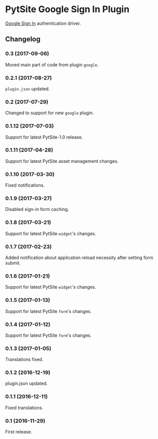 # PytSite Google Sign In Plugin

[Google Sign In](https://developers.google.com/identity/sign-in/web/) authentication driver.


## Changelog


### 0.3 (2017-09-06)
Moved main part of code from plugin `google`.


### 0.2.1 (2017-08-27)
`plugin.json` updated.


### 0.2 (2017-07-29)
Changed to support for new `google` plugin.


### 0.1.12 (2017-07-03)
Support for latest PytSite-1.0 release.


### 0.1.11 (2017-04-28)
Support for latest PytSite asset management changes.


### 0.1.10 (2017-03-30)
Fixed notifications. 


### 0.1.9 (2017-03-27)
Disabled sign-in form caching. 


### 0.1.8 (2017-03-21)
Support for latest PytSite `widget`'s changes.


### 0.1.7 (2017-02-23)
Added notification about application reload necessity after setting form submit. 


### 0.1.6 (2017-01-21)
Support for latest PytSite `widget`'s changes. 


### 0.1.5 (2017-01-13)
Support for latest PytSite `form`'s changes.


### 0.1.4 (2017-01-12)
Support for latest PytSite `form`'s changes.


### 0.1.3 (2017-01-05)
Translations fixed.


### 0.1.2 (2016-12-19)
plugin.json updated.


### 0.1.1 (2016-12-11)
Fixed translations.


### 0.1 (2016-11-29)
First release.

